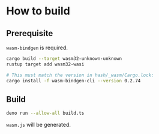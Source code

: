 # How to build

## Prerequisite

`wasm-bindgen` is required.

```sh
cargo build --target wasm32-unknown-unknown
rustup target add wasm32-wasi

# This must match the version in hash/_wasm/Cargo.lock:
cargo install -f wasm-bindgen-cli --version 0.2.74
```

## Build

```sh
deno run --allow-all build.ts
```

`wasm.js` will be generated.
